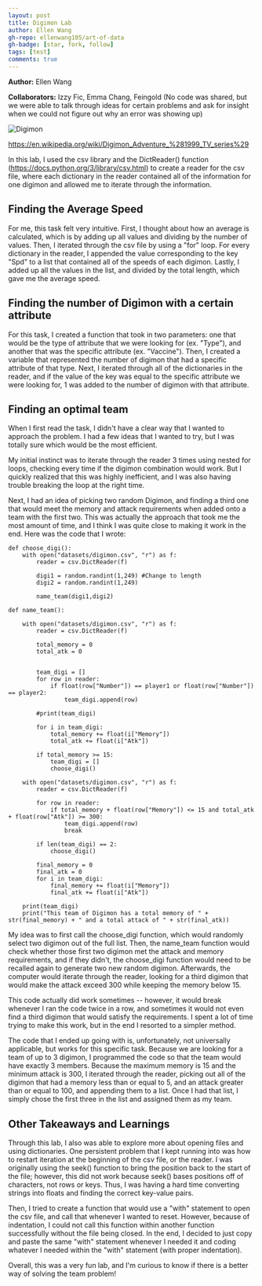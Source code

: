 ```yaml
---
layout: post
title: Digimon Lab
author: Ellen Wang
gh-repo: ellenwang105/art-of-data
gh-badge: [star, fork, follow]
tags: [test]
comments: true
---
```


**Author:** Ellen Wang

**Collaborators:** Izzy Fic, Emma Chang, Feingold (No code was shared, but we were able to talk through ideas for certain problems and ask for insight when we could not figure out why an error was showing up)

![Digimon](https://upload.wikimedia.org/wikipedia/en/4/43/Digimon_Digital_Monsters_Season_1_DVD_Cover.png)

https://en.wikipedia.org/wiki/Digimon_Adventure_%281999_TV_series%29

In this lab, I used the csv library and the DictReader() function (https://docs.python.org/3/library/csv.html) to create a reader for the csv file, where each dictionary in the reader contained all of the information for one digimon and allowed me to iterate through the information. 

## Finding the Average Speed

For me, this task felt very intuitive. First, I thought about how an average is calculated, which is by adding up all values and dividing by the number of values. Then, I iterated through the csv file by using a "for" loop. For every dictionary in the reader, I appended the value corresponding to the key "Spd" to a list that contained all of the speeds of each digimon. Lastly, I added up all the values in the list, and divided by the total length, which gave me the average speed.

## Finding the number of Digimon with a certain attribute

For this task, I created a function that took in two parameters: one that would be the type of attribute that we were looking for (ex. "Type"), and another that was the specific attribute (ex. "Vaccine"). Then, I created a variable that represented the number of digimon that had a specific attribute of that type. Next, I iterated through all of the dictionaries in the reader, and if the value of the key was equal to the specific attribute we were looking for, 1 was added to the number of digimon with that attribute.

## Finding an optimal team

When I first read the task, I didn't have a clear way that I wanted to approach the problem. I had a few ideas that I wanted to try, but I was totally sure which would be the most efficient.

My initial instinct was to iterate through the reader 3 times using nested for loops, checking every time if the digimon combination would work. But I quickly realized that this was highly inefficient, and I was also having trouble breaking the loop at the right time.

Next, I had an idea of picking two random Digimon, and finding a third one that would meet the memory and attack requirements when added onto a team with the first two. This was actually the approach that took me the most amount of time, and I think I was quite close to making it work in the end. Here was the code that I wrote:

~~~
def choose_digi():
    with open("datasets/digimon.csv", "r") as f:
        reader = csv.DictReader(f)
    
        digi1 = random.randint(1,249) #Change to length
        digi2 = random.randint(1,249)
        
        name_team(digi1,digi2)

def name_team():
    
    with open("datasets/digimon.csv", "r") as f:
        reader = csv.DictReader(f)
    
        total_memory = 0
        total_atk = 0
        
        
        team_digi = []
        for row in reader:
            if float(row["Number"]) == player1 or float(row["Number"]) == player2:
                team_digi.append(row)
    
        #print(team_digi)
        
        for i in team_digi:
            total_memory += float(i["Memory"])
            total_atk += float(i["Atk"])
        
        if total_memory >= 15:
            team_digi = []
            choose_digi()
        
    with open("datasets/digimon.csv", "r") as f:
        reader = csv.DictReader(f)
                        
        for row in reader:
            if total_memory + float(row["Memory"]) <= 15 and total_atk + float(row["Atk"]) >= 300:
                team_digi.append(row)
                break
            
        if len(team_digi) == 2:
            choose_digi()
            
        final_memory = 0
        final_atk = 0
        for i in team_digi:
            final_memory += float(i["Memory"])
            final_atk += float(i["Atk"])
        
    print(team_digi)
    print("This team of Digimon has a total memory of " + str(final_memory) + " and a total attack of " + str(final_atk))
~~~

My idea was to first call the choose_digi function, which would randomly select two digimon out of the full list. Then, the name_team function would check whether those first two digimon met the attack and memory requirements, and if they didn't, the choose_digi function would need to be recalled again to generate two new random digimon. Afterwards, the computer would iterate through the reader, looking for a third digimon that would make the attack exceed 300 while keeping the memory below 15.

This code actually did work sometimes -- however, it would break whenever I ran the code twice in a row, and sometimes it would not even find a third digimon that would satisfy the requirements. I spent a lot of time trying to make this work, but in the end I resorted to a simpler method.

The code that I ended up going with is, unfortunately, not universally applicable, but works for this specific task. Because we are looking for a team of up to 3 digimon, I programmed the code so that the team would have exactly 3 members. Because the maximum memory is 15 and the minimum attack is 300, I iterated through the reader, picking out all of the digimon that had a memory less than or equal to 5, and an attack greater than or equal to 100, and appending them to a list. Once I had that list, I simply chose the first three in the list and assigned them as my team. 

## Other Takeaways and Learnings

Through this lab, I also was able to explore more about opening files and using dictionaries. One persistent problem that I kept running into was how to restart iteration at the beginning of the csv file, or the reader. I was originally using the seek() function to bring the position back to the start of the file; however, this did not work because seek() bases positions off of characters, not rows or keys. Thus, I was having a hard time converting strings into floats and finding the correct key-value pairs.

Then, I tried to create a function that would use a "with" statement to open the csv file, and call that whenever I wanted to reset. However, because of indentation, I could not call this function within another function successfully without the file being closed. In the end, I decided to just copy and paste the same "with" statement whenever I needed it and coding whatever I needed within the "with" statement (with proper indentation).

Overall, this was a very fun lab, and I'm curious to know if there is a better way of solving the team problem!
